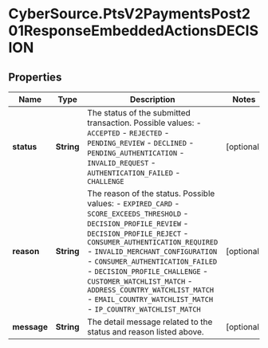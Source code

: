 # CyberSource.PtsV2PaymentsPost201ResponseEmbeddedActionsDECISION

## Properties
Name | Type | Description | Notes
------------ | ------------- | ------------- | -------------
**status** | **String** | The status of the submitted transaction.  Possible values:   - `ACCEPTED`   - `REJECTED`   - `PENDING_REVIEW`   - `DECLINED`   - `PENDING_AUTHENTICATION`   - `INVALID_REQUEST`   - `AUTHENTICATION_FAILED`   - `CHALLENGE`  | [optional] 
**reason** | **String** | The reason of the status.  Possible values:  - `EXPIRED_CARD`  - `SCORE_EXCEEDS_THRESHOLD`  - `DECISION_PROFILE_REVIEW`  - `DECISION_PROFILE_REJECT`  - `CONSUMER_AUTHENTICATION_REQUIRED`  - `INVALID_MERCHANT_CONFIGURATION`  - `CONSUMER_AUTHENTICATION_FAILED`  - `DECISION_PROFILE_CHALLENGE`  - `CUSTOMER_WATCHLIST_MATCH`  - `ADDRESS_COUNTRY_WATCHLIST_MATCH`  - `EMAIL_COUNTRY_WATCHLIST_MATCH`  - `IP_COUNTRY_WATCHLIST_MATCH`  | [optional] 
**message** | **String** | The detail message related to the status and reason listed above. | [optional] 


